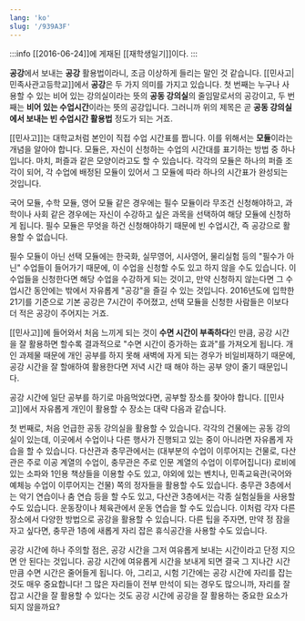 ```yaml
---
lang: 'ko'
slug: '/939A3F'
---
```


:::info
[[2016-06-24]]에 게재된 [[재학생일기]]이다.
:::

**공강**에서 보내는 **공강** 활용법이라니, 조금 이상하게 들리는 말인 것 같습니다. [[민사고|민족사관고등학교]]에서 **공강**은 두 가지 의미를 가지고 있습니다. 첫 번째는 누구나 사용할 수 있는 비어 있는 강의실이라는 뜻의 **공동 강의실**의 줄임말로서의 공강이고, 두 번째는 **비어 있는 수업시간**이라는 뜻의 공강입니다. 그러니까 위의 제목은 곧 **공동 강의실에서 보내는 빈 수업시간 활용법** 정도가 되는 거죠.

[[민사고]]는 대학교처럼 본인이 직접 수업 시간표를 짭니다. 이를 위해서는 **모듈**이라는 개념을 알아야 합니다. 모듈은, 자신이 신청하는 수업의 시간대를 표기하는 방법 중 하나입니다. 마치, 퍼즐과 같은 모양이라고도 할 수 있습니다. 각각의 모듈은 하나의 퍼즐 조각이 되어, 각 수업에 배정된 모듈이 있어서 그 모듈에 따라 하나의 시간표가 완성되는 것입니다.

국어 모듈, 수학 모듈, 영어 모듈 같은 경우에는 필수 모듈이라 무조건 신청해야하고, 과학이나 사회 같은 경우에는 자신이 수강하고 싶은 과목을 선택하여 해당 모듈에 신청하게 됩니다. 필수 모듈은 무엇을 하건 신청해야하기 때문에 빈 수업시간, 즉 공강으로 활용할 수 없습니다.

필수 모듈이 아닌 선택 모듈에는 한국화, 실무영어, 시사영어, 물리실험 등의 "필수가 아닌" 수업들이 들어가기 때문에, 이 수업을 신청할 수도 있고 하지 않을 수도 있습니다. 이 수업들을 신청한다면 해당 수업을 수강하게 되는 것이고, 만약 신청하지 않는다면 그 수업시간 동안에는 밖에서 자유롭게 "공강"을 즐길 수 있는 것입니다. 2016년도에 입학한 21기를 기준으로 기본 공강은 7시간이 주어졌고, 선택 모듈을 신청한 사람들은 이보다 더 적은 공강이 주어지는 거죠.

[[민사고]]에 들어와서 처음 느끼게 되는 것이 **수면 시간이 부족하다**인 만큼, 공강 시간을 잘 활용하면 할수록 결과적으로 "수면 시간이 증가하는 효과"를 가져오게 됩니다. 개인 과제물 때문에 개인 공부를 하지 못해 새벽에 자게 되는 경우가 비일비재하기 때문에, 공강 시간을 잘 할애하여 활용한다면 저녁 시간 때 해야 하는 공부 양이 줄기 때문입니다.

공강 시간에 일단 공부를 하기로 마음먹었다면, 공부할 장소를 찾아야 합니다. [[민사고]]에서 자유롭게 개인이 활용할 수 장소는 대략 다음과 같습니다.

첫 번째로, 처음 언급한 공동 강의실을 활용할 수 있습니다. 각각의 건물에는 공동 강의실이 있는데, 이곳에서 수업이나 다른 행사가 진행되고 있는 중이 아니라면 자유롭게 자습을 할 수 있습니다. 다산관과 충무관에서는 (대부분의 수업이 이루어지는 건물로, 다산관은 주로 이공 계열의 수업이, 충무관은 주로 인문 계열의 수업이 이루어집니다) 로비에 있는 소파와 1인용 책상들을 이용할 수도 있고, 야외에 있는 벤치나, 민족교육관(국어와 예체능 수업이 이루어지는 건물) 쪽의 정자들을 활용할 수도 있습니다. 충무관 3층에서는 악기 연습이나 춤 연습 등을 할 수도 있고, 다산관 3층에서는 각종 실험실들을 사용할 수도 있습니다. 운동장이나 체육관에서 운동 연습을 할 수도 있습니다. 이처럼 각자 다른 장소에서 다양한 방법으로 공강을 활용할 수 있습니다. 다른 팁을 주자면, 만약 정 잠을 자고 싶다면, 충무관 1층에 새롭게 자리 잡은 휴식공간을 사용할 수도 있습니다.

공강 시간에 하나 주의할 점은, 공강 시간을 그저 여유롭게 보내는 시간이라고 단정 지으면 안 된다는 것입니다. 공강 시간에 여유롭게 시간을 보내게 되면 결국 그 지나간 시간만큼 수면 시간은 줄어들게 됩니다. 아, 그리고, 시험 기간에는 공강 시간에 자리를 잡는 것도 매우 중요합니다! 그 많은 자리들이 전부 만석이 되는 경우도 많으니까, 자리를 잘 잡고 시간을 잘 활용할 수 있다는 것도 공강 시간에 공강을 잘 활용하는 중요한 요소가 되지 않을까요?
